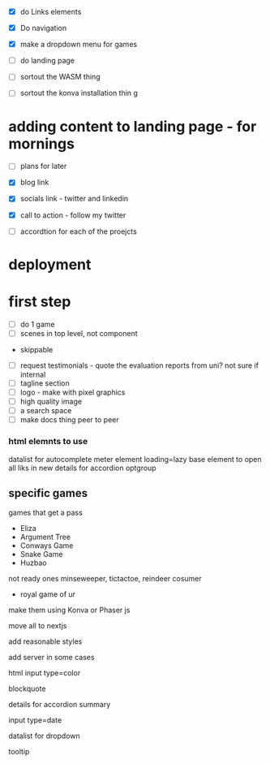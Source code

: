 

- [x] do Links elements
- [x] Do navigation
- [x] make a dropdown menu for games 
- [ ] do landing page

- [ ] sortout the WASM thing
- [ ] sortout the konva installation thin g


# adding content to landing page - for mornings
  - [ ] plans for later
  - [x] blog link
  - [x] socials link - twitter and linkedin
  - [x] call to action  - follow my twitter

  - [ ] accordtion for each of the proejcts

# deployment

# first step
- [ ] do 1 game 
- [ ] scenes in top level, not component

- skippable
- [ ] request testimonials - quote the evaluation reports from uni? not sure if internal 
- [ ] tagline section
- [ ] logo - make with pixel graphics
- [ ] high quality image
- [ ] a search space
- [ ] make docs thing peer to peer

### html elemnts to use
datalist for autocomplete
meter element
loading=lazy
base element to open all liks in new 
details for accordion
optgroup


## specific games

games that get a pass
- Eliza
- Argument Tree
- Conways Game
- Snake Game
- Huzbao


not ready ones
minseweeper, tictactoe, reindeer cosumer
- royal game of ur

make them using Konva or Phaser js

move all to nextjs

add reasonable styles

add server in some cases


html input type=color

blockquote 

details for accordion
summary

input type=date


datalist for dropdown

tooltip
